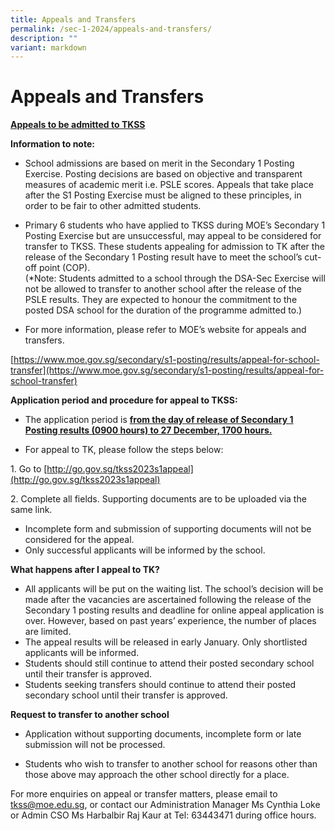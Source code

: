 ```yaml
---
title: Appeals and Transfers
permalink: /sec-1-2024/appeals-and-transfers/
description: ""
variant: markdown
---
```

# Appeals and Transfers

<b><u>Appeals to be admitted to TKSS</u></b>

**Information to note:**

*   School admissions are based on merit in the Secondary 1 Posting Exercise. Posting decisions are based on objective and transparent measures of academic merit i.e. PSLE scores. Appeals that take place after the S1 Posting Exercise must be aligned to these principles, in order to be fair to other admitted students.  
      
    
*   Primary 6 students who have applied to TKSS during MOE’s Secondary 1 Posting Exercise but are unsuccessful, may appeal to be considered for transfer to TKSS. These students appealing for admission to TK after the release of the Secondary 1 Posting result have to meet the school’s cut-off point (COP).  
    (\*Note: Students admitted to a school through the DSA-Sec Exercise will not be allowed to transfer to another school after the release of the PSLE results. They are expected to honour the commitment to the posted DSA school for the duration of the programme admitted to.)  
      
    

*   For more information, please refer to MOE’s website for appeals and transfers.

[https://www.moe.gov.sg/secondary/s1-posting/results/appeal-for-school-transfer](https://www.moe.gov.sg/secondary/s1-posting/results/appeal-for-school-transfer)

**Application period and procedure for appeal to TKSS:**

*   The application period is&nbsp;<b><u>from the&nbsp;day of release of Secondary 1 Posting results (0900 hours) to 27 December, 1700 hours.</u></b>

*   For appeal to TK, please follow the steps below:

1\.  Go to [http://go.gov.sg/tkss2023s1appeal](http://go.gov.sg/tkss2023s1appeal)

2\.  Complete all fields. Supporting documents are to be uploaded via the same link.

*   Incomplete form and submission of supporting documents will not be considered for the appeal.
*   Only successful applicants will be informed by the school.

**What happens after I appeal to TK?**

*   All applicants will be put on the waiting list. The school’s decision will be made after the vacancies are ascertained following the release of the Secondary 1 posting results and deadline for online appeal application is over. However, based on past years’ experience, the number of places are limited.
*   The appeal results will be released in early January. Only shortlisted applicants will be informed.
*   Students should still continue to attend their posted secondary school until their transfer is approved.
*   Students seeking transfers should continue to attend their posted secondary school until their transfer is approved.

**Request to transfer to another school**

*   Application without supporting documents, incomplete form or late submission will not be processed.

*   Students who wish to transfer to another school for reasons other than those above may approach the other school directly for a place.

For more enquiries on appeal or transfer matters, please email to 
[tkss@moe.edu.sg](mailto:tkss@moe.edu.sg), or contact our Administration Manager Ms Cynthia Loke or Admin CSO Ms Harbalbir Raj Kaur at Tel: 63443471 during office hours.